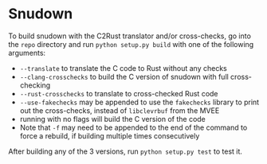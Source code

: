 # Snudown
To build snudown with the C2Rust translator and/or cross-checks, go into the `repo` directory and run `python setup.py build` with one of the following arguments:
* `--translate` to translate the C code to Rust without any checks
* `--clang-crosschecks` to build the C version of snudown with full cross-checking
* `--rust-crosschecks` to translate to cross-checked Rust code
* `--use-fakechecks` may be appended to use the `fakechecks` library to print out the cross-checks, instead of `libclevrbuf` from the MVEE
* running with no flags will build the C version of the code
* Note that `-f` may need to be appended to the end of the command to force a rebuild, if building multiple times consecutively

After building any of the 3 versions, run `python setup.py test` to test it.
